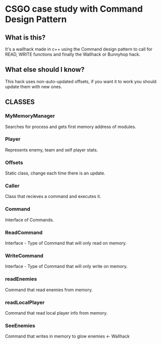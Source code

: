 # CSGO case study with Command Design Pattern

## What is this?

It's a wallhack made in c++ using the Command design pattern to call for READ, WRITE functions and finally the Wallhack or Bunnyhop hack.

## What else should I know?

This hack uses non-auto-updated offsets, if you want it to work you should update them with new ones.

## CLASSES

### MyMemoryManager
Searches for process and gets first memory address of modules.
### Player
Represents enemy, team and self player stats.
### Offsets
Static class, change each time there is an update.
### Caller
Class that recieves a command and executes it.
### Command
Interface of Commands.
### ReadCommand
Interface - Type of Command that will only read on memory.
### WriteCommand
Interface - Type of Command that will only write on memory.
### readEnemies
Command that read enemies from memory.
### readLocalPlayer
Command that read local player info from memory.
### SeeEnemies
Command that writes in memory to glow enemies <- Wallhack
